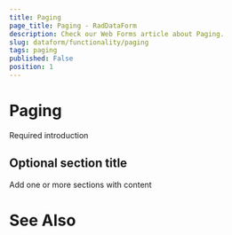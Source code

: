 ```yaml
---
title: Paging
page_title: Paging - RadDataForm
description: Check our Web Forms article about Paging.
slug: dataform/functionality/paging
tags: paging
published: False
position: 1
---
```


# Paging



Required introduction

## Optional section title

Add one or more sections with content

# See Also
